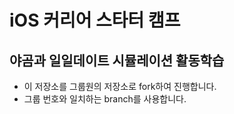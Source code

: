 # iOS 커리어 스타터 캠프

## 야곰과 일일데이트 시뮬레이션 활동학습

- 이 저장소를 그룹원의 저장소로 fork하여 진행합니다.
- 그룹 번호와 일치하는 branch를 사용합니다. 
